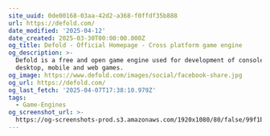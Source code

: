 ```yaml
---
site_uuid: 0de00168-03aa-42d2-a368-f0ffdf35b888
url: https://defold.com/
date_modified: '2025-04-12'
date_created: 2025-03-30T00:00:00.000Z
og_title: Defold - Official Homepage - Cross platform game engine
og_description: >-
  Defold is a free and open game engine used for development of console,
  desktop, mobile and web games.
og_image: https://www.defold.com/images/social/facebook-share.jpg
og_url: https://defold.com/
og_last_fetch: '2025-04-07T17:38:10.979Z'
tags:
  - Game-Engines
og_screenshot_url: >-
  https://og-screenshots-prod.s3.amazonaws.com/1920x1080/80/false/99f1b4f4e64421c09850ec08bc8f0a21cf79a4d4cdf246aff1f335da15be6052.jpeg
---
```




